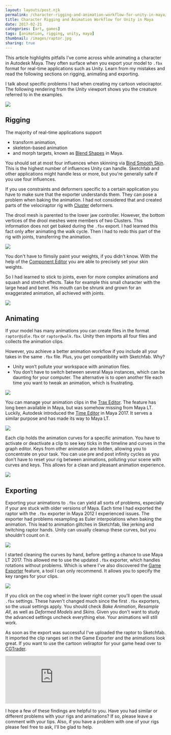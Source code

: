 ```yaml
---
layout: layouts/post.njk
permalink: /character-rigging-and-animation-workflow-for-unity-in-maya/index.html
title: Character Rigging and Animation Workflow for Unity in Maya
date: 2017-02-21
categories: [art, games]
tags: [animation, rigging, unity, maya]
thumbnail: /images/raptor.jpg
sharing: true
---
```


This article highlights pitfalls I’ve come across while animating a character in Autodesk Maya. They often surface when you export your model to `.fbx` format for real-time applications such as Unity. Learn from my mistakes and read the following sections on rigging, animating and exporting.

I talk about specific problems I had when creating my cartoon velociraptor. The following rendering from the Unity viewport shows you the creature referred to in the examples.

<style>
.Article-content img {
    max-width: calc(100% - 4 * 1.375em);
    max-height: 480px;
}
</style>

![](/images/raptor.jpg)

## Rigging

The majority of real-time applications support

* transform animation,
* skeleton-based animation
* and morph targets, known as [Blend Shapes][] in Maya.

You should set at most four influences when skinning via [Bind Smooth Skin][]. This is the highest number of influences Unity can handle. Sketchfab and other applications might handle less or more, but you're generally safe if you use four influences.

If you use constraints and deformers specific to a certain application you have to make sure that the exporter understands them. They can pose a problem when baking the animation. I had not considered that and created parts of the velociraptor rig with [Cluster][] deformers.

The drool mesh is parented to the lower jaw controller. However, the bottom vertices of the drool meshes were members of two Clusters. This information does not get baked during the `.fbx` export. I had learned this fact only after animating the walk cycle. Then I had to redo this part of the rig with joints, transferring the animation.

![](/images/drool-joints-and-rig-controls.png)

You don't have to flimsily paint your weights, if you didn't know. With the help of the [Component Editor][] you are able to precisely set your skin weights.

So I had learned to stick to joints, even for more complex animations and squash and stretch effects. Take for example this small character with the large head and beret. His mouth can be shrunk and grown for an exaggerated animation, all achieved with joints.

![](/images/squash-and-strech-head-rig.png)

## Animating

If your model has many animations you can create files in the format `raptor@idle.fbx` or `raptor@walk.fbx`. Unity then imports all four files and collects the animation clips.

However, you achieve a better animation workflow if you include all your takes in the same `.fbx` file. Plus, you get compatibility with Sketchfab. Why?

* Unity won’t pollute your workspace with animation files.
* You don’t have to switch between several Maya instances, which can be daunting for your computer. The alternative is to open another file each time you want to tweak an animation, which is frustrating.

![](https://docs.unity3d.com/uploads/Main/animation_at_naming.png)

You can manage your animation clips in the [Trax Editor][]. The feature has long been available in Maya, but was somehow missing from Maya LT. Luckily, Autodesk introduced the [Time Editor][] in Maya 2017. It serves a similar purpose and has made its way to Maya LT.

![](/images/trax-editor.png)

Each clip holds the animation curves for a specific animation. You have to activate or deactivate a clip to see key ticks in the timeline and curves in the graph editor. Keys from other animation are hidden, allowing you to concentrate on your task. You can use pre and post infinity cycles as you don't have to reset your rig between animations, polluting your scene with curves and keys. This allows for a clean and pleasant animation experience.

![](/images/graph-editor.png)

## Exporting

Exporting your animations to `.fbx` can yield all sorts of problems, especially if your are stuck with older versions of Maya. Each time I had exported the raptor with the `.fbx` exporter in Maya 2012 I experienced issues. The exporter had problems resampling as Euler interpolations when baking the animation. This lead to animation glitches in Sketchfab, like jerking and twitching raptor hands. Unity can usually cleanup these curves, but you shouldn't count on it.

![](/images/resample-as-euler-interpolation-problems.png)

I started cleaning the curves by hand, before getting a chance to use Maya LT 2017. This allowed me to use the updated `.fbx` exporter, which handles rotations without problems. Which is where I've also discovered the [Game Exporter][] feature, a tool I can only recommend. It allows you to specify the key ranges for your clips.

![](/images/game-exporter.png)

If you click on the cog wheel in the lower right corner you'll open the usual `.fbx` settings. These haven't changed much since the first `.fbx` exporters, so the usual settings apply. You should check _Bake Animation_, _Resample All_, as well as _Deformed Models_ and _Skins_. Given you don't want to study the advanced settings uncheck everything else. Your animations will still work.

As soon as the export was successful I've uploaded the raptor to Sketchfab. It imported the clip ranges set in the Game Exporter and the animations look great. If you want to use the cartoon veliraptor for your game head over to [CGTrader][].

<div class="FlexEmbed">
    <div class="FlexEmbed-ratio FlexEmbed-ratio--16by9">
        <iframe class="FlexEmbed-content" src="https://sketchfab.com/models/862273bcc4764dc39e86b88f46dd69ea/embed" frameborder="0" allowvr allowfullscreen mozallowfullscreen="true" webkitallowfullscreen="true" onmousewheel=""></iframe>
    </div>
</div>

I hope a few of these findings are helpful to you. Have you had similar or different problems with your rigs and animations? If so, please leave a comment with your tips. Also, if you have a problem with one of your rigs please feel free to ask, I'll be glad to help.



[Blend Shapes]: https://knowledge.autodesk.com/guidref/MAYAUL/2016/learn-explore/GUID-B8853C3F-2997-4DC2-95A0-7C43E45888E4
[Cluster]: https://knowledge.autodesk.com/guidref/MAYAUL/2016/learn-explore/GUID-B7C96FEA-C415-4927-8E02-396F0E837DE2
[Component Editor]: https://knowledge.autodesk.com/guidref/MAYAUL/2015/learn-explore/Basics_Windows_and_Editors_Component_Editor
[Bind Smooth Skin]: https://knowledge.autodesk.com/guidref/MAYAUL/2016/learn-explore/GUID-8DBA9E62-3854-4348-A0AD-1F981ECEA54F
[Trax Editor]: https://knowledge.autodesk.com/guidref/MAYAUL/2016/learn-explore/GUID-33C829F4-635C-4DEB-956C-6A54BEE1EC89
[Time Editor]: https://knowledge.autodesk.com/guidref/MAYAUL/2017/learn-explore/GUID-E4B5DB7D-7351-4561-BD8B-60AC9D48DDF6
[Game Exporter]: https://knowledge.autodesk.com/guidref/MAYAUL/2016/learn-explore/GUID-2DB6E7B0-04B8-4585-91E9-7D64B02D0338
[CGTrader]: https://www.cgtrader.com/3d-models/animals/dinosaur/velociraptor-16bc459b-4c90-4cce-ae1b-ddb6a84a71cf
